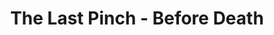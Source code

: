 ---
type: activity
title: The Last Pinch - Before Death
tags: [Band]
style: fill
logo: ../assets/images/tlpbd.jpg
designations: [
    {
        title: Founding Member & Drummer, 
        from: August 2016,
        to: Present
    }
]
color: secondary
description: A heavy metal band.
external_url: https://www.facebook.com/thelastpinch
---